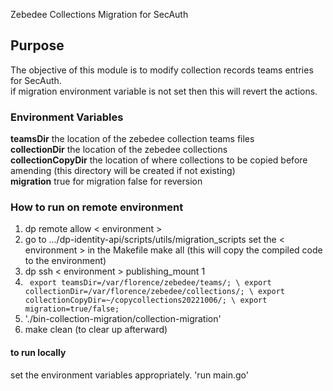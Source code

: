 Zebedee Collections Migration for SecAuth    

## Purpose
The objective of this module is to modify collection records teams entries for SecAuth.   
if migration environment variable is not set then this will revert the actions.

### Environment Variables
**teamsDir** the location of the zebedee collection teams files   
**collectionDir** the location of the zebedee collections   
**collectionCopyDir** the location of where collections to be copied before amending (this directory will be created if not existing)  
**migration** true for migration false for reversion


### How to run on remote environment ###
1) dp remote allow \< environment \>
2) go to .../dp-identity-api/scripts/utils/migration_scripts
    set the \< environment \> in the Makefile
    make all
    (this will copy the compiled code to the environment)
3) dp ssh \< environment \> publishing_mount 1
4)  `
export teamsDir=/var/florence/zebedee/teams/; \
export collectionDir=/var/florence/zebedee/collections/; \
export collectionCopyDir=~/copycollections20221006/; \
export migration=true/false;`
5) './bin-collection-migration/collection-migration'
6) make clean (to clear up afterward)

#### to run locally ####
set the environment variables  appropriately.
'run main.go'
